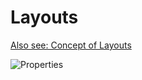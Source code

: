 # Layouts

[Also see: Concept of Layouts](/GraFx_studio/concept/layouts)

![Properties](https://chilipublishdocs.imgix.net/GraFx_studio/panel3.png?w=250&q=80)